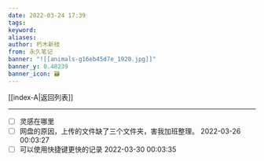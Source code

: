 ```yaml
---
date: 2022-03-24 17:39
tags: 
keyword: 
aliases: 
author: 朽木新枝
from: 永久笔记 
banner: "![[animals-g16eb45d7e_1920.jpg]]"
banner_y: 0.48239
banner_icon: 🗃️
---
```


[[index-A|返回列表]]

---  

- [ ] 灵感在哪里  
- [ ] 网盘的原因，上传的文件缺了三个文件夹，害我加班整理。  2022-03-26 00:03:27
- [ ] 可以使用快捷键更快的记录  2022-03-30 00:03:35